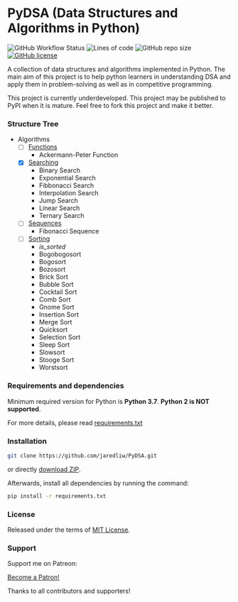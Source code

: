 # PyDSA (Data Structures and Algorithms in Python)
![GitHub Workflow Status](https://img.shields.io/github/workflow/status/jaredliw/PyDSA/CI)
![Lines of code](https://img.shields.io/tokei/lines/github/jaredliw/PyDSA)
![GitHub repo size](https://img.shields.io/github/repo-size/jaredliw/PyDSA)
[![GitHub license](https://img.shields.io/github/license/jaredliw/PyDSA)](https://github.com/jaredliw/PyDSA/blob/master/LICENSE)

A collection of data structures and algorithms implemented in Python. The main aim of this project is to help python learners in understanding DSA and apply them in problem-solving as well as in competitive programming.

This project is currently underdeveloped. This project may be published to PyPI when it is mature. Feel free to fork this project and make it better.

### Structure Tree
- Algorithms
    -[ ] [Functions](https://github.com/jaredliw/PyDSA/blob/master/pydsa/algorithms/functions.py)
        - Ackermann-Peter Function
    -[x] [Searching](https://github.com/jaredliw/PyDSA/blob/master/pydsa/algorithms/searching.py)
        - Binary Search
        - Exponential Search
        - Fibbonacci Search
        - Interpolation Search
        - Jump Search
        - Linear Search
        - Ternary Search
    -[ ] [Sequences](https://github.com/jaredliw/PyDSA/blob/master/pydsa/algorithms/sequences.py)
        - Fibonacci Sequence
    -[ ] [Sorting](https://github.com/jaredliw/PyDSA/blob/master/pydsa/algorithms/sorting.py)
        - *is_sorted*
        - Bogobogosort
        - Bogosort
        - Bozosort
        - Brick Sort
        - Bubble Sort
        - Cocktail Sort
        - Comb Sort
        - Gnome Sort
        - Insertion Sort
        - Merge Sort
        - Quicksort
        - Selection Sort
        - Sleep Sort
        - Slowsort
        - Stooge Sort
        - Worstsort
        

### Requirements and dependencies
Minimum required version for Python is **Python 3.7**. **Python 2 is NOT supported**. 

For more details, please read [requirements.txt](https://github.com/jaredliw/PyDSA/blob/master/requirements.txt)

### Installation
```bash
git clone https://github.com/jaredliw/PyDSA.git
```
or directly [download ZIP](https://github.com/jaredliw/PyDSA/archive/master.zip).

Afterwards, install all dependencies by running the command:
```bash
pip install -r requirements.txt
```

### License
Released under the terms of [MIT License](https://github.com/jaredliw/PyDSA/blob/master/LICENSE).

### Support
Support me on Patreon:

<a href="https://www.patreon.com/bePatron?u=40491373" data-patreon-widget-type="become-patron-button">Become a Patron!</a><script async src="https://c6.patreon.com/becomePatronButton.bundle.js"></script>

Thanks to all contributors and supporters!